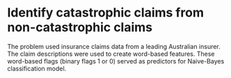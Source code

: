# Identify catastrophic claims from non-catastrophic claims

The problem used insurance claims data from a leading Australian insurer. The claim descriptions were used to create word-based features. These word-based flags (binary flags 1 or 0) served as predictors for Naive-Bayes classification model.
